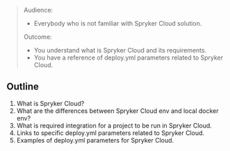 > Audience:
>
> - Everybody who is not familiar with Spryker Cloud solution.
>
> Outcome:
> - You understand what is Spryker Cloud and its requirements.
> - You have a reference of deploy.yml parameters related to Spryker Cloud.

## Outline

1. What is Spryker Cloud?
2. What are the differences between Spryker Cloud env and local docker env?
3. What is required integration for a project to be run in Spryker Cloud.
4. Links to specific deploy.yml parameters related to Spryker Cloud.
5. Examples of deploy.yml parameters for Spryker Cloud.
